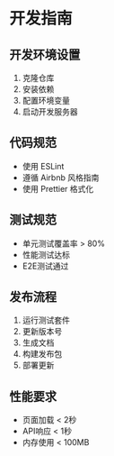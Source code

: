 # 开发指南

## 开发环境设置
1. 克隆仓库
2. 安装依赖
3. 配置环境变量
4. 启动开发服务器

## 代码规范
- 使用 ESLint
- 遵循 Airbnb 风格指南
- 使用 Prettier 格式化

## 测试规范
- 单元测试覆盖率 > 80%
- 性能测试达标
- E2E测试通过

## 发布流程
1. 运行测试套件
2. 更新版本号
3. 生成文档
4. 构建发布包
5. 部署更新

## 性能要求
- 页面加载 < 2秒
- API响应 < 1秒
- 内存使用 < 100MB 